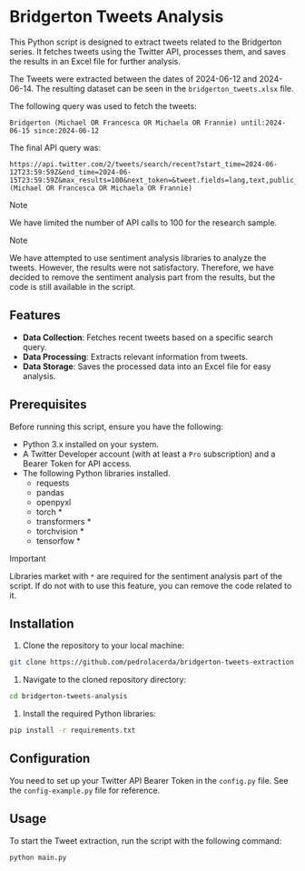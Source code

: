 # Bridgerton Tweets Analysis

This Python script is designed to extract tweets related to the Bridgerton series. It fetches tweets using the Twitter API, processes them, and saves the results in an Excel file for further analysis.

The Tweets were extracted between the dates of 2024-06-12 and 2024-06-14. The resulting dataset can be seen in the `bridgerton_tweets.xlsx` file.

The following query was used to fetch the tweets:
```
Bridgerton (Michael OR Francesca OR Michaela OR Frannie) until:2024-06-15 since:2024-06-12
```

The final API query was:
```
https://api.twitter.com/2/tweets/search/recent?start_time=2024-06-12T23:59:59Z&end_time=2024-06-15T23:59:59Z&max_results=100&next_token=&tweet.fields=lang,text,public_metrics&query=Bridgerton (Michael OR Francesca OR Michaela OR Frannie)
```
> [!NOTE]
> We have limited the number of API calls to 100 for the research sample.

> [!NOTE]
> We have attempted to use sentiment analysis libraries to analyze the tweets. However, the results were not satisfactory. Therefore, we have decided to remove the sentiment analysis part from the results, but the code is still available in the script.

## Features

- **Data Collection**: Fetches recent tweets based on a specific search query.
- **Data Processing**: Extracts relevant information from tweets.
- **Data Storage**: Saves the processed data into an Excel file for easy analysis.

## Prerequisites

Before running this script, ensure you have the following:

- Python 3.x installed on your system.
- A Twitter Developer account (with at least a `Pro` subscription) and a Bearer Token for API access.
- The following Python libraries installed.
    - requests
    - pandas
    - openpyxl
    - torch *
    - transformers *
    - torchvision *
    - tensorfow *

> [!IMPORTANT]
> Libraries market with `*` are required for the sentiment analysis part of the script. If do not with to use this feature, you can remove the code related to it.

## Installation

1. Clone the repository to your local machine:

```bash
git clone https://github.com/pedrolacerda/bridgerton-tweets-extraction.git
```

1. Navigate to the cloned repository directory:
```bash
cd bridgerton-tweets-analysis
```

1. Install the required Python libraries:
```bash
pip install -r requirements.txt
```

## Configuration

You need to set up your Twitter API Bearer Token in the `config.py` file. See the `config-example.py` file for reference.

## Usage

To start the Tweet extraction, run the script with the following command:
```bash
python main.py
```
